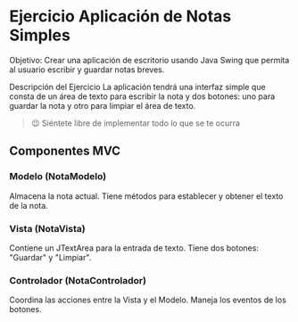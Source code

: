 # Ejercicio Aplicación de Notas Simples

Objetivo: Crear una aplicación de escritorio usando Java Swing que permita al usuario escribir y guardar notas breves.

Descripción del Ejercicio
La aplicación tendrá una interfaz simple que consta de un área de texto para escribir la nota y dos botones: uno para guardar la nota y otro para limpiar el área de texto.

>:wink: Siéntete libre de implementar todo lo que se te ocurra

## Componentes MVC

### Modelo (NotaModelo)

Almacena la nota actual.
Tiene métodos para establecer y obtener el texto de la nota.

### Vista (NotaVista)

Contiene un JTextArea para la entrada de texto.
Tiene dos botones: "Guardar" y "Limpiar".

### Controlador (NotaControlador)

Coordina las acciones entre la Vista y el Modelo.
Maneja los eventos de los botones.
